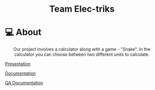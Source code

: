 <h1 align = "center">Team Elec-triks</h1>

# 💻 About

<p align = "center">Our project involves a calculator along with a game - "Snake". In the calculator you can choose between two different units to calculate.</p>


<a href = "https://codingburgas-my.sharepoint.com/personal/dmdimitrov20_codingburgas_bg/_layouts/15/doc.aspx?sourcedoc={0bdf1b5e-7746-41c7-926c-0fa587875a32}&action=edit">Presentation</a>

<a href = "https://codingburgas-my.sharepoint.com/personal/dmdimitrov20_codingburgas_bg/_layouts/15/doc.aspx?sourcedoc={1e34eb87-ff65-40e9-974f-419f7052ec79}&action=edit">Documentation</a>

<a href = "https://codingburgas-my.sharepoint.com/personal/dmdimitrov20_codingburgas_bg/_layouts/15/doc.aspx?sourcedoc={331b75b9-6bf5-4762-a074-8433b15fadc1}&action=edit">QA Documentation</a>
